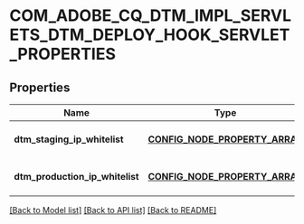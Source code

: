 # COM_ADOBE_CQ_DTM_IMPL_SERVLETS_DTM_DEPLOY_HOOK_SERVLET_PROPERTIES

## Properties
Name | Type | Description | Notes
------------ | ------------- | ------------- | -------------
**dtm_staging_ip_whitelist** | [**CONFIG_NODE_PROPERTY_ARRAY**](configNodePropertyArray.md) |  | [optional] [default to null]
**dtm_production_ip_whitelist** | [**CONFIG_NODE_PROPERTY_ARRAY**](configNodePropertyArray.md) |  | [optional] [default to null]

[[Back to Model list]](../README.md#documentation-for-models) [[Back to API list]](../README.md#documentation-for-api-endpoints) [[Back to README]](../README.md)


